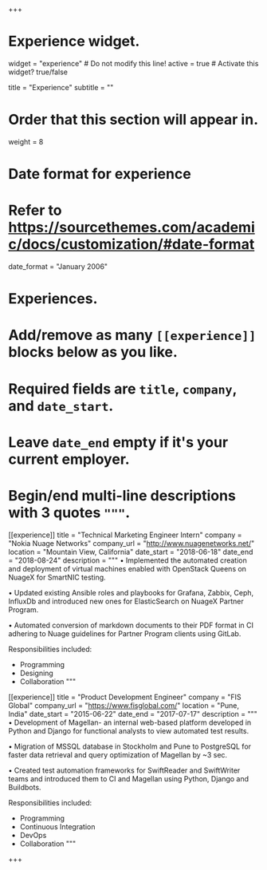 +++
# Experience widget.
widget = "experience"  # Do not modify this line!
active = true  # Activate this widget? true/false

title = "Experience"
subtitle = ""

# Order that this section will appear in.
weight = 8

# Date format for experience
#   Refer to https://sourcethemes.com/academic/docs/customization/#date-format
date_format = "January 2006"

# Experiences.
#   Add/remove as many `[[experience]]` blocks below as you like.
#   Required fields are `title`, `company`, and `date_start`.
#   Leave `date_end` empty if it's your current employer.
#   Begin/end multi-line descriptions with 3 quotes `"""`.
[[experience]]
  title = "Technical Marketing Engineer Intern"
  company = "Nokia Nuage Networks"
  company_url = "http://www.nuagenetworks.net/"
  location = "Mountain View, California"
  date_start = "2018-06-18"
  date_end = "2018-08-24"
  description = """
  • Implemented the automated creation and deployment of virtual machines enabled with OpenStack Queens on NuageX for SmartNIC testing.

  • Updated existing Ansible roles and playbooks for Grafana, Zabbix, Ceph, InfluxDb and introduced new ones for ElasticSearch on NuageX Partner Program.

  • Automated conversion of markdown documents to their PDF format in CI adhering to Nuage guidelines for Partner Program clients using GitLab.
  
  Responsibilities included:
  
  * Programming
  * Designing
  * Collaboration
  """

[[experience]]
  title = "Product Development Engineer"
  company = "FIS Global"
  company_url = "https://www.fisglobal.com/"
  location = "Pune, India"
  date_start = "2015-06-22"
  date_end = "2017-07-17"
  description = """
  • Development of Magellan- an internal web-based platform developed in Python and Django for functional analysts to view automated test results.

  • Migration of MSSQL database in Stockholm and Pune to PostgreSQL for faster data retrieval and query optimization of Magellan by ~3 sec.

  • Created test automation frameworks for SwiftReader and SwiftWriter teams and introduced them to CI and Magellan using Python, Django and Buildbots.
  
  Responsibilities included:
  
  * Programming
  * Continuous Integration
  * DevOps
  * Collaboration
"""

+++
